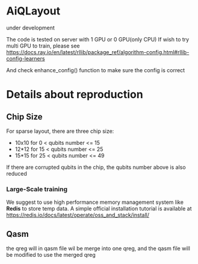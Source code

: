 # AiQLayout

under development


The code is tested on server with 1 GPU or 0 GPU(only CPU) 
If wish to try multi GPU to train, please see https://docs.ray.io/en/latest/rllib/package_ref/algorithm-config.html#rllib-config-learners

And check enhance_config() function to make sure the config is correct

# Details about reproduction

## Chip Size
For sparse layout, there are three chip size:
- 10x10 for 0  < qubits number <= 15
- 12*12 for 15 < qubits number <= 25
- 15*15 for 25 < qubits number <= 49

If there are corrupted qubits in the chip, the qubits number above is also reduced

### Large-Scale training
We suggest to use high performance memory management system like **Redis** to store temp data.
A simple official installation tutorial is available at https://redis.io/docs/latest/operate/oss_and_stack/install/

## Qasm
the qreg will in qasm file wil be merge into one qreg, and the qasm file will be modified to use the merged qreg
